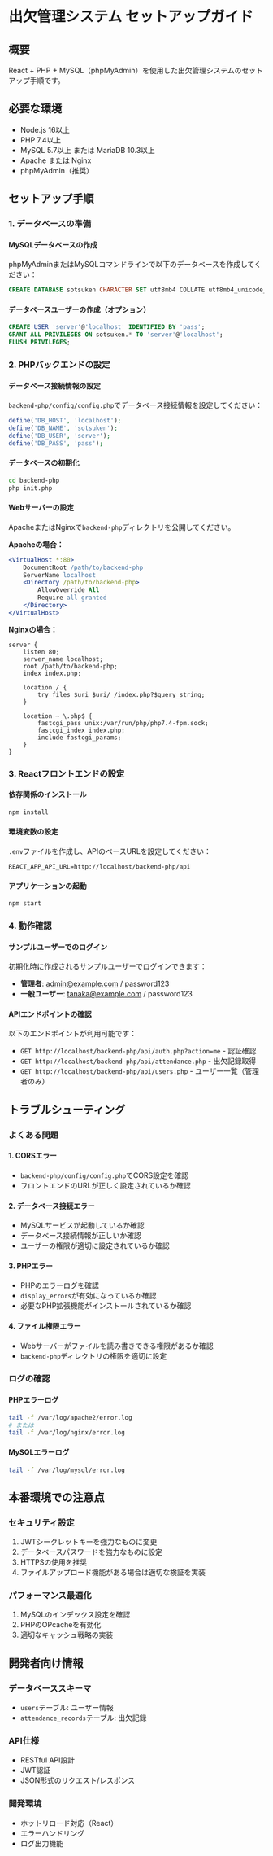 # 出欠管理システム セットアップガイド

## 概要
React + PHP + MySQL（phpMyAdmin）を使用した出欠管理システムのセットアップ手順です。

## 必要な環境
- Node.js 16以上
- PHP 7.4以上
- MySQL 5.7以上 または MariaDB 10.3以上
- Apache または Nginx
- phpMyAdmin（推奨）

## セットアップ手順

### 1. データベースの準備

#### MySQLデータベースの作成
phpMyAdminまたはMySQLコマンドラインで以下のデータベースを作成してください：

```sql
CREATE DATABASE sotsuken CHARACTER SET utf8mb4 COLLATE utf8mb4_unicode_ci;
```

#### データベースユーザーの作成（オプション）
```sql
CREATE USER 'server'@'localhost' IDENTIFIED BY 'pass';
GRANT ALL PRIVILEGES ON sotsuken.* TO 'server'@'localhost';
FLUSH PRIVILEGES;
```

### 2. PHPバックエンドの設定

#### データベース接続情報の設定
`backend-php/config/config.php`でデータベース接続情報を設定してください：

```php
define('DB_HOST', 'localhost');
define('DB_NAME', 'sotsuken');
define('DB_USER', 'server');
define('DB_PASS', 'pass');
```

#### データベースの初期化
```bash
cd backend-php
php init.php
```

#### Webサーバーの設定
ApacheまたはNginxで`backend-php`ディレクトリを公開してください。

**Apacheの場合：**
```apache
<VirtualHost *:80>
    DocumentRoot /path/to/backend-php
    ServerName localhost
    <Directory /path/to/backend-php>
        AllowOverride All
        Require all granted
    </Directory>
</VirtualHost>
```

**Nginxの場合：**
```nginx
server {
    listen 80;
    server_name localhost;
    root /path/to/backend-php;
    index index.php;
    
    location / {
        try_files $uri $uri/ /index.php?$query_string;
    }
    
    location ~ \.php$ {
        fastcgi_pass unix:/var/run/php/php7.4-fpm.sock;
        fastcgi_index index.php;
        include fastcgi_params;
    }
}
```

### 3. Reactフロントエンドの設定

#### 依存関係のインストール
```bash
npm install
```

#### 環境変数の設定
`.env`ファイルを作成し、APIのベースURLを設定してください：

```env
REACT_APP_API_URL=http://localhost/backend-php/api
```

#### アプリケーションの起動
```bash
npm start
```

### 4. 動作確認

#### サンプルユーザーでのログイン
初期化時に作成されるサンプルユーザーでログインできます：

- **管理者**: admin@example.com / password123
- **一般ユーザー**: tanaka@example.com / password123

#### APIエンドポイントの確認
以下のエンドポイントが利用可能です：

- `GET http://localhost/backend-php/api/auth.php?action=me` - 認証確認
- `GET http://localhost/backend-php/api/attendance.php` - 出欠記録取得
- `GET http://localhost/backend-php/api/users.php` - ユーザー一覧（管理者のみ）

## トラブルシューティング

### よくある問題

#### 1. CORSエラー
- `backend-php/config/config.php`でCORS設定を確認
- フロントエンドのURLが正しく設定されているか確認

#### 2. データベース接続エラー
- MySQLサービスが起動しているか確認
- データベース接続情報が正しいか確認
- ユーザーの権限が適切に設定されているか確認

#### 3. PHPエラー
- PHPのエラーログを確認
- `display_errors`が有効になっているか確認
- 必要なPHP拡張機能がインストールされているか確認

#### 4. ファイル権限エラー
- Webサーバーがファイルを読み書きできる権限があるか確認
- `backend-php`ディレクトリの権限を適切に設定

### ログの確認

#### PHPエラーログ
```bash
tail -f /var/log/apache2/error.log
# または
tail -f /var/log/nginx/error.log
```

#### MySQLエラーログ
```bash
tail -f /var/log/mysql/error.log
```

## 本番環境での注意点

### セキュリティ設定
1. JWTシークレットキーを強力なものに変更
2. データベースパスワードを強力なものに設定
3. HTTPSの使用を推奨
4. ファイルアップロード機能がある場合は適切な検証を実装

### パフォーマンス最適化
1. MySQLのインデックス設定を確認
2. PHPのOPcacheを有効化
3. 適切なキャッシュ戦略の実装

## 開発者向け情報

### データベーススキーマ
- `users`テーブル: ユーザー情報
- `attendance_records`テーブル: 出欠記録

### API仕様
- RESTful API設計
- JWT認証
- JSON形式のリクエスト/レスポンス

### 開発環境
- ホットリロード対応（React）
- エラーハンドリング
- ログ出力機能

